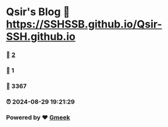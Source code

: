 # Qsir's Blog :link: https://SSHSSB.github.io/Qsir-SSH.github.io 
### :page_facing_up: [2](https://SSHSSB.github.io/Qsir-SSH.github.io/tag.html) 
### :speech_balloon: 1 
### :hibiscus: 3367 
### :alarm_clock: 2024-08-29 19:21:29 
### Powered by :heart: [Gmeek](https://github.com/Meekdai/Gmeek)
